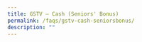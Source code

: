 ```yaml
---
title: GSTV – Cash (Seniors' Bonus)
permalink: /faqs/gstv-cash-seniorsbonus/
description: ""
---
```

